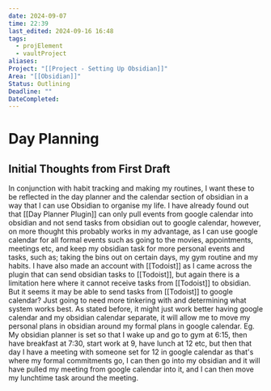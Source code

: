 ```yaml
---
date: 2024-09-07
time: 22:39
last_edited: 2024-09-16 16:48
tags:
  - projElement
  - vaultProject
aliases: 
Project: "[[Project - Setting Up Obsidian]]"
Area: "[[Obsidian]]"
Status: Outlining
Deadline: ""
DateCompleted: 
---
```

# Day Planning

## Initial Thoughts from First Draft
In conjunction with habit tracking and making my routines, I want these to be reflected in the day planner and the calendar section of obsidian in a way that I can use Obsidian to organise my life. I have already found out that [[Day Planner Plugin]] can only pull events from google calendar into obsidian and not send tasks from obsidian out to google calendar, however, on more thought this probably works in my advantage, as I can use google calendar for all formal events such as going to the movies, appointments, meetings etc, and keep my obsidian task for more personal events and tasks, such as; taking the bins out on certain days, my gym routine and my habits. I have also made an account with [[Todoist]] as I came across the plugin that can send obsidian tasks to [[Todoist]], but again there is a limitation here where it cannot receive tasks from [[Todoist]] to obsidian. But it seems it may be able to send tasks from [[Todoist]] to google calendar? Just going to need more tinkering with and determining what system works best. As stated before, it might just work better having google calendar and my obsidian calendar separate, it will allow me to move my personal plans in obsidian around my formal plans in google calendar. Eg. My obsidian planner is set so that I wake up and go to gym at 6:15, then have breakfast at 7:30, start work at 9, have lunch at 12 etc, but then that day I have a meeting with someone set for 12 in google calendar as that's where my formal commitments go, I can then go into my obsidian and it will have pulled my meeting from google calendar into it, and I can then move my lunchtime task around the meeting.
